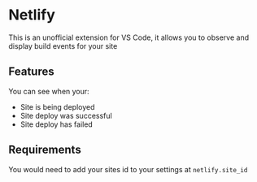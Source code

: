 # Netlify

This is an unofficial extension for VS Code, it allows you to observe and display build events for your site

## Features
You can see when your:

* Site is being deployed
* Site deploy was successful
* Site deploy has failed

## Requirements

You would need to add your sites id to your settings at `netlify.site_id`

